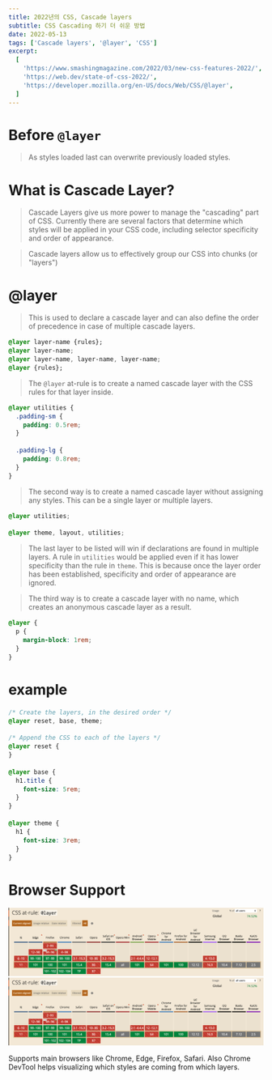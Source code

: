 ```yaml
---
title: 2022년의 CSS, Cascade layers
subtitle: CSS Cascading 하기 더 쉬운 방법
date: 2022-05-13
tags: ['Cascade layers', '@layer', 'CSS']
excerpt:
  [
    'https://www.smashingmagazine.com/2022/03/new-css-features-2022/',
    'https://web.dev/state-of-css-2022/',
    'https://developer.mozilla.org/en-US/docs/Web/CSS/@layer',
  ]
---
```


# Before `@layer`

> As styles loaded last can overwrite previously loaded styles.

# What is Cascade Layer?

> Cascade Layers give us more power to manage the "cascading" part of CSS. Currently there are several factors that determine which styles will be applied in your CSS code, including selector specificity and order of appearance.

> Cascade layers allow us to effectively group our CSS into chunks (or "layers")

# @layer

> This is used to declare a cascade layer and can also define the order of precedence in case of multiple cascade layers.

```css
@layer layer-name {rules};
@layer layer-name;
@layer layer-name, layer-name, layer-name;
@layer {rules};
```

> The `@layer` at-rule is to create a named cascade layer with the CSS rules for that layer inside.

```css
@layer utilities {
  .padding-sm {
    padding: 0.5rem;
  }

  .padding-lg {
    padding: 0.8rem;
  }
}
```

> The second way is to create a named cascade layer without assigning any styles. This can be a single layer or multiple layers.

```css
@layer utilities;

@layer theme, layout, utilities;
```

> The last layer to be listed will win if declarations are found in multiple layers.
> A rule in `utilities` would be applied even if it has lower specificity than the rule in `theme`. This is because once the layer order has been established, specificity and order of appearance are ignored.

> The third way is to create a cascade layer with no name, which creates an anonymous cascade layer as a result.

```css
@layer {
  p {
    margin-block: 1rem;
  }
}
```

# example

```css
/* Create the layers, in the desired order */
@layer reset, base, theme;

/* Append the CSS to each of the layers */
@layer reset {
}

@layer base {
  h1.title {
    font-size: 5rem;
  }
}

@layer theme {
  h1 {
    font-size: 3rem;
  }
}
```

# Browser Support

![Can I use @layer?](../public/article/css-2022.png)
<img src='../public/article/css-2022.png' />

Supports main browsers like Chrome, Edge, Firefox, Safari.
Also Chrome DevTool helps visualizing which styles are coming from which layers.
